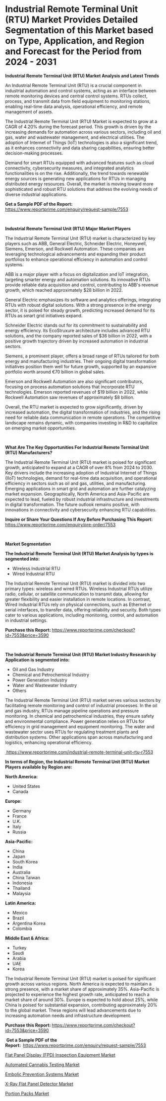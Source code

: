 <p><h1>Industrial Remote Terminal Unit (RTU) Market Provides Detailed Segmentation of this Market based on Type, Application, and Region and Forecast for the Period from 2024 - 2031</h1></p><p><strong>Industrial Remote Terminal Unit (RTU) Market Analysis and Latest Trends</strong></p>
<p><p>An Industrial Remote Terminal Unit (RTU) is a crucial component in industrial automation and control systems, acting as an interface between remote monitoring devices and central control systems. RTUs collect, process, and transmit data from field equipment to monitoring stations, enabling real-time data analysis, operational efficiency, and remote management of assets.</p><p>The Industrial Remote Terminal Unit (RTU) Market is expected to grow at a CAGR of 4.20% during the forecast period. This growth is driven by the increasing demands for automation across various sectors, including oil and gas, water and wastewater management, and electrical utilities. The adoption of Internet of Things (IoT) technologies is also a significant trend, as it enhances connectivity and data sharing capabilities, ensuring better decision-making processes. </p><p>Demand for smart RTUs equipped with advanced features such as cloud connectivity, cybersecurity measures, and integrated analytics functionalities is on the rise. Additionally, the trend towards renewable energy sources is generating new applications for RTUs in managing distributed energy resources. Overall, the market is moving toward more sophisticated and robust RTU solutions that address the evolving needs of diverse industrial applications.</p></p>
<p><strong>Get a Sample PDF of the Report:&nbsp;</strong> <a href="https://www.reportprime.com/enquiry/request-sample/7553?utm_campaign=118&utm_medium=2&utm_source=Github&utm_content=ia&utm_term=25112024&utm_id=industrial-remote-terminal-unit-rtu">https://www.reportprime.com/enquiry/request-sample/7553</a></p>
<p>&nbsp;</p>
<p><strong>Industrial Remote Terminal Unit (RTU) Major Market Players</strong></p>
<p><p>The Industrial Remote Terminal Unit (RTU) market is characterized by key players such as ABB, General Electric, Schneider Electric, Honeywell, Siemens, Emerson, and Rockwell Automation. These companies are leveraging technological advancements and expanding their product portfolios to enhance operational efficiency in automation and control systems.</p><p>ABB is a major player with a focus on digitalization and IoT integration, targeting smarter energy and automation solutions. Its innovative RTUs provide reliable data acquisition and control, contributing to ABB's revenue growth, which reached approximately $28 billion in 2022.</p><p>General Electric emphasizes its software and analytics offerings, integrating RTUs with robust digital solutions. With a strong presence in the energy sector, it is poised for steady growth, predicting increased demand for its RTUs as smart grid initiatives expand.</p><p>Schneider Electric stands out for its commitment to sustainability and energy efficiency. Its EcoStruxure architecture includes advanced RTU solutions, and the company reported sales of $36 billion in 2022, with a positive growth trajectory driven by increased automation in industrial sectors.</p><p>Siemens, a prominent player, offers a broad range of RTUs tailored for both energy and manufacturing industries. Their ongoing digital transformation initiatives position them well for future growth, supported by an expansive portfolio worth around €70 billion in global sales.</p><p>Emerson and Rockwell Automation are also significant contributors, focusing on process automation solutions that incorporate RTU technologies. Emerson reported revenues of $19 billion in 2022, while Rockwell Automation saw revenues of approximately $8 billion.</p><p>Overall, the RTU market is expected to grow significantly, driven by increased automation, the digital transformation of industries, and the rising need for reliable data communication in remote operations. The competitive landscape remains dynamic, with companies investing in R&D to capitalize on emerging market opportunities.</p></p>
<p>&nbsp;</p>
<p><strong>What Are The Key Opportunities For Industrial Remote Terminal Unit (RTU) Manufacturers?</strong></p>
<p><p>The Industrial Remote Terminal Unit (RTU) market is poised for significant growth, anticipated to expand at a CAGR of over 8% from 2024 to 2030. Key drivers include the increasing adoption of Industrial Internet of Things (IIoT) technologies, demand for real-time data acquisition, and operational efficiency in sectors such as oil and gas, utilities, and manufacturing. Emerging applications in smart grid and automation are further catalyzing market expansion. Geographically, North America and Asia-Pacific are expected to lead, fueled by robust industrial infrastructure and investments in digital transformation. The future outlook remains positive, with innovations in connectivity and cybersecurity enhancing RTU capabilities.</p></p>
<p><strong>Inquire or Share Your Questions If Any Before Purchasing This Report:</strong> <a href="https://www.reportprime.com/enquiry/pre-order/7553?utm_campaign=118&utm_medium=2&utm_source=Github&utm_content=ia&utm_term=25112024&utm_id=industrial-remote-terminal-unit-rtu">https://www.reportprime.com/enquiry/pre-order/7553</a></p>
<p>&nbsp;</p>
<p><strong>Market Segmentation</strong></p>
<p><strong>The Industrial Remote Terminal Unit (RTU) Market Analysis by types is segmented into:</strong></p>
<p><ul><li>Wireless Industrial RTU</li><li>Wired Industrial RTU</li></ul></p>
<p><p>The Industrial Remote Terminal Unit (RTU) market is divided into two primary types: wireless and wired RTUs. Wireless Industrial RTUs utilize radio, cellular, or satellite communication to transmit data, allowing for greater flexibility and easier installation in remote locations. In contrast, Wired Industrial RTUs rely on physical connections, such as Ethernet or serial interfaces, to transfer data, offering reliability and security. Both types cater to various applications, including monitoring, control, and automation in industrial settings.</p></p>
<p><strong>Purchase this Report:&nbsp;</strong><a href="https://www.reportprime.com/checkout?id=7553&price=3590&utm_campaign=118&utm_medium=2&utm_source=Github&utm_content=ia&utm_term=25112024&utm_id=industrial-remote-terminal-unit-rtu">https://www.reportprime.com/checkout?id=7553&price=3590</a></p>
<p>&nbsp;</p>
<p><strong>The Industrial Remote Terminal Unit (RTU) Market Industry Research by Application is segmented into:</strong></p>
<p><ul><li>Oil and Gas Industry</li><li>Chemical and Petrochemical Industry</li><li>Power Generation Industry</li><li>Water and Wastewater Industry</li><li>Others</li></ul></p>
<p><p>The Industrial Remote Terminal Unit (RTU) market serves various sectors by facilitating remote monitoring and control of industrial processes. In the oil and gas industry, RTUs manage pipeline operations and pressure monitoring. In chemical and petrochemical industries, they ensure safety and environmental compliance. Power generation relies on RTUs for efficiency in grid management and equipment monitoring. The water and wastewater sector uses RTUs for regulating treatment plants and distribution systems. Other applications span across manufacturing and logistics, enhancing operational efficiency.</p></p>
<p><a href="https://www.reportprime.com/industrial-remote-terminal-unit-rtu-r7553?utm_campaign=118&utm_medium=2&utm_source=Github&utm_content=ia&utm_term=25112024&utm_id=industrial-remote-terminal-unit-rtu">&nbsp;https://www.reportprime.com/industrial-remote-terminal-unit-rtu-r7553</a></p>
<p><strong>In terms of Region, the Industrial Remote Terminal Unit (RTU) Market Players available by Region are:</strong></p>
<p>
    <p> <strong> North America: </strong>
        <ul>
            <li>United States</li>
            <li>Canada</li>
        </ul>
        </p> 
    <p> <strong> Europe: </strong>
        <ul>
            <li>Germany</li>
            <li>France</li>
            <li>U.K.</li>
            <li>Italy</li>
            <li>Russia</li>
        </ul>
        </p> 
    <p> <strong> Asia-Pacific: </strong>
        <ul>
            <li>China</li>
            <li>Japan</li>
            <li>South Korea</li>
            <li>India</li>
            <li>Australia</li>
            <li>China Taiwan</li>
            <li>Indonesia</li>
            <li>Thailand</li>
            <li>Malaysia</li>
        </ul>
        </p> 
    <p> <strong> Latin America: </strong>
        <ul>
            <li>Mexico</li>
            <li>Brazil</li>
            <li>Argentina Korea</li>
            <li>Colombia</li>
        </ul>
        </p> 
    <p> <strong> Middle East & Africa: </strong>
        <ul>
            <li>Turkey</li>
            <li>Saudi</li>
            <li>Arabia</li>
            <li>UAE</li>
            <li>Korea</li>
        </ul>
    </p>
    </p>
<p><p>The Industrial Remote Terminal Unit (RTU) market is poised for significant growth across various regions. North America is expected to maintain a strong presence, with a market share of approximately 35%. Asia-Pacific is projected to experience the highest growth rate, anticipated to reach a market share of around 30%. Europe is expected to hold about 25%, while China is poised for substantial expansion, contributing approximately 20% to the global market. These regions will lead advancements due to increasing automation needs and infrastructure development.</p></p>
<p><strong>Purchase this Report: </strong><a href="https://www.reportprime.com/checkout?id=7553&price=3590&utm_campaign=118&utm_medium=2&utm_source=Github&utm_content=ia&utm_term=25112024&utm_id=industrial-remote-terminal-unit-rtu">https://www.reportprime.com/checkout?id=7553&price=3590</a></p>
<p>&nbsp;<strong>Get a Sample PDF of the Report:&nbsp;&nbsp;</strong><a href="https://www.reportprime.com/enquiry/request-sample/7553?utm_campaign=118&utm_medium=2&utm_source=Github&utm_content=ia&utm_term=25112024&utm_id=industrial-remote-terminal-unit-rtu">https://www.reportprime.com/enquiry/request-sample/7553</a></p>
<p><strong></strong></p>
<p><p><a href="https://github.com/AlisaRowe24/Market-Research-Report-List-1/blob/main/flat-panel-display-fpd-inspection-equipment-market.md?utm_campaign=118&utm_medium=2&utm_source=Github&utm_content=ia&utm_term=25112024&utm_id=industrial-remote-terminal-unit-rtu">Flat Panel Display (FPD) Inspection Equipment Market</a></p><p><a href="https://issuu.com/reportprime-2/docs/automated-cannabis-testing-market-s_19c45d22125b4a?utm_campaign=118&utm_medium=2&utm_source=Github&utm_content=ia&utm_term=25112024&utm_id=industrial-remote-terminal-unit-rtu">Automated Cannabis Testing Market</a></p><p><a href="https://issuu.com/reportprime-2/docs/embolic-prevention-systems-market-s_e8e2253a7115e4?utm_campaign=118&utm_medium=2&utm_source=Github&utm_content=ia&utm_term=25112024&utm_id=industrial-remote-terminal-unit-rtu">Embolic Prevention Systems Market</a></p><p><a href="https://github.com/arvelm4nthig/Market-Research-Report-List-1/blob/main/x-ray-flat-panel-detector-market.md?utm_campaign=118&utm_medium=2&utm_source=Github&utm_content=ia&utm_term=25112024&utm_id=industrial-remote-terminal-unit-rtu">X-Ray Flat Panel Detector Market</a></p><p><a href="https://www.linkedin.com/pulse/future-innovation-global-portion-packs-market-growth-opportunities-lhroc?utm_campaign=118&utm_medium=2&utm_source=Github&utm_content=ia&utm_term=25112024&utm_id=industrial-remote-terminal-unit-rtu">Portion Packs Market</a></p></p>